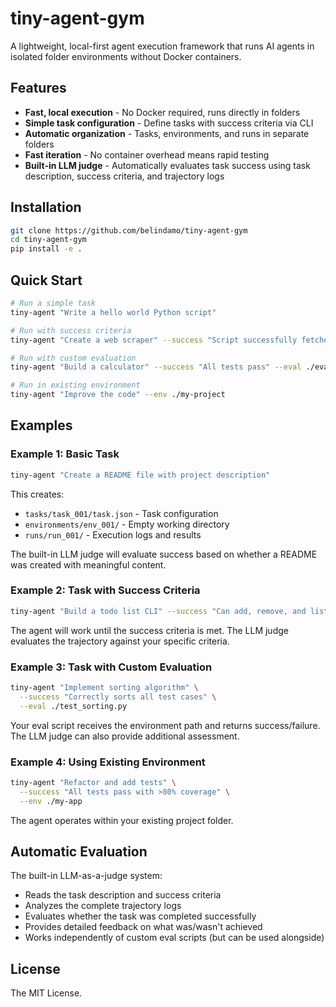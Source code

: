 # tiny-agent-gym

A lightweight, local-first agent execution framework that runs AI agents in isolated folder environments without Docker containers.

## Features

- **Fast, local execution** - No Docker required, runs directly in folders
- **Simple task configuration** - Define tasks with success criteria via CLI
- **Automatic organization** - Tasks, environments, and runs in separate folders
- **Fast iteration** - No container overhead means rapid testing
- **Built-in LLM judge** - Automatically evaluates task success using task description, success criteria, and trajectory logs

## Installation

```bash
git clone https://github.com/belindamo/tiny-agent-gym
cd tiny-agent-gym
pip install -e .
```

## Quick Start

```bash
# Run a simple task
tiny-agent "Write a hello world Python script"

# Run with success criteria
tiny-agent "Create a web scraper" --success "Script successfully fetches data from example.com"

# Run with custom evaluation
tiny-agent "Build a calculator" --success "All tests pass" --eval ./eval_calculator.py

# Run in existing environment
tiny-agent "Improve the code" --env ./my-project
```

## Examples

### Example 1: Basic Task
```bash
tiny-agent "Create a README file with project description"
```
This creates:
- `tasks/task_001/task.json` - Task configuration
- `environments/env_001/` - Empty working directory
- `runs/run_001/` - Execution logs and results

The built-in LLM judge will evaluate success based on whether a README was created with meaningful content.

### Example 2: Task with Success Criteria
```bash
tiny-agent "Build a todo list CLI" --success "Can add, remove, and list todos"
```
The agent will work until the success criteria is met. The LLM judge evaluates the trajectory against your specific criteria.

### Example 3: Task with Custom Evaluation
```bash
tiny-agent "Implement sorting algorithm" \
  --success "Correctly sorts all test cases" \
  --eval ./test_sorting.py
```
Your eval script receives the environment path and returns success/failure. The LLM judge can also provide additional assessment.

### Example 4: Using Existing Environment
```bash
tiny-agent "Refactor and add tests" \
  --success "All tests pass with >80% coverage" \
  --env ./my-app
```
The agent operates within your existing project folder.

## Automatic Evaluation

The built-in LLM-as-a-judge system:
- Reads the task description and success criteria
- Analyzes the complete trajectory logs
- Evaluates whether the task was completed successfully
- Provides detailed feedback on what was/wasn't achieved
- Works independently of custom eval scripts (but can be used alongside)

## License

The MIT License.
